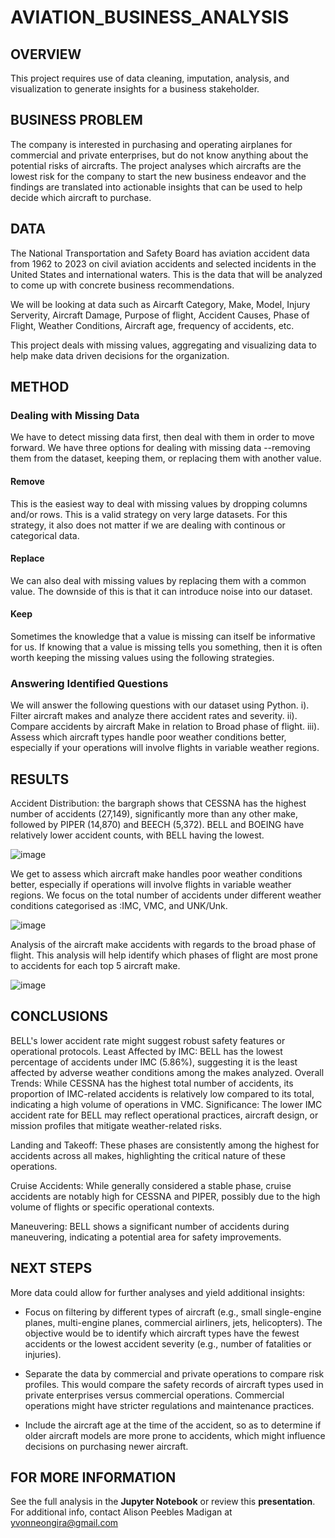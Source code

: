 # AVIATION_BUSINESS_ANALYSIS
## OVERVIEW
This project requires use of data cleaning, imputation, analysis, and visualization to generate insights for a business stakeholder. 
## BUSINESS PROBLEM
The company is interested in purchasing and operating airplanes for commercial and private enterprises, but do not know anything about the potential risks of aircrafts. The project analyses which aircrafts are the lowest risk for the company to start the new business endeavor and the findings are translated into actionable insights that can be used to help decide which aircraft to purchase.
## DATA
The National Transportation and Safety Board has aviation accident data from 1962 to 2023 on civil aviation accidents and selected incidents in the United States and international waters. This is the data that will be analyzed to come up with concrete business recommendations.

We will be looking at data such as Aircarft Category, Make, Model, Injury Serverity, Aircraft Damage, Purpose of flight, Accident Causes, Phase of Flight, Weather Conditions, Aircraft age, frequency of accidents, etc.

This project deals with missing values, aggregating and visualizing data to help make data driven decisions for the organization.
## METHOD
### Dealing with Missing Data
We have to detect missing data first, then deal with them in order to move forward. We have three options for dealing with missing data --removing them from the dataset, keeping them, or replacing them with another value.
#### Remove
This is the easiest way to deal with missing values by dropping columns and/or rows. This is a valid strategy on very large datasets. 
For this strategy, it also does not matter if we are dealing with continous or categorical data.
#### Replace
We can also deal with missing values by replacing them with a common value. The downside of this is that it can introduce noise into our dataset.
#### Keep
Sometimes the knowledge that a value is missing can itself be informative for us. If knowing that a value is missing tells you something, then it is often worth keeping the missing values using the following strategies.

### Answering Identified Questions
We will answer the following questions with our dataset using Python.
    i). Filter aircraft makes and analyze there accident rates and severity.
    ii). Compare accidents by aircraft Make in relation to Broad phase of flight.
    iii). Assess which aircraft types handle poor weather conditions better, especially if your operations will involve flights in variable weather regions.
    
## RESULTS
Accident Distribution: the bargraph shows that CESSNA has the highest number of accidents (27,149), significantly more than any other make, followed by PIPER (14,870) and BEECH (5,372). BELL and BOEING have relatively lower accident counts, with BELL having the lowest.

![image](https://github.com/user-attachments/assets/35393033-9012-42c7-a096-03c8bdfa8092)

We get to assess which aircraft make handles poor weather conditions better, especially if operations will involve flights in variable weather regions. We focus on the total number of accidents under different weather conditions categorised as :IMC, VMC, and UNK/Unk. 

![image](https://github.com/user-attachments/assets/893b8669-62ce-43f0-a30f-28a2639e09d6)

Analysis of the aircraft make accidents with regards to the broad phase of flight. This analysis will help identify which phases of flight are most prone to accidents for each top 5 aircraft make.

![image](https://github.com/user-attachments/assets/7fa623bd-412f-4431-9206-d8cfbc0d0277)

## CONCLUSIONS
BELL's lower accident rate might suggest robust safety features or operational protocols. 
Least Affected by IMC: BELL has the lowest percentage of accidents under IMC (5.86%), suggesting it is the least affected by adverse weather conditions among the makes analyzed.
Overall Trends: While CESSNA has the highest total number of accidents, its proportion of IMC-related accidents is relatively low compared to its total, indicating a high volume of operations in VMC.
Significance: The lower IMC accident rate for BELL may reflect operational practices, aircraft design, or mission profiles that mitigate weather-related risks.

Landing and Takeoff: These phases are consistently among the highest for accidents across all makes, highlighting the critical nature of these operations.

Cruise Accidents: While generally considered a stable phase, cruise accidents are notably high for CESSNA and PIPER, possibly due to the high volume of flights or specific operational contexts.

Maneuvering: BELL shows a significant number of accidents during maneuvering, indicating a potential area for safety improvements.
## NEXT STEPS
More data could allow for further analyses and yield additional insights:
- Focus on filtering by different types of aircraft (e.g., small single-engine planes, multi-engine planes, commercial airliners, jets, helicopters). The objective would be to identify which aircraft types have the fewest accidents or the lowest accident severity (e.g., number of fatalities or injuries).
  
- Separate the data by commercial and private operations to compare risk profiles. This would compare the safety records of aircraft types used in private enterprises versus commercial operations. Commercial operations might have stricter regulations and maintenance practices.
  
- Include the aircraft age at the time of the accident, so as to determine if older aircraft models are more prone to accidents, which might influence decisions on purchasing newer aircraft.
    
## FOR MORE INFORMATION
See the full analysis in the **Jupyter Notebook** or review this **presentation**.
For additional info, contact Alison Peebles Madigan at yvonneongira@gmail.com

